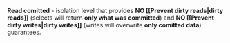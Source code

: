 **Read comitted** - isolation level that provides **NO [[Prevent dirty reads|dirty reads]]** (selects will return **only what was committed**) and **NO [[Prevent dirty writes|dirty writes]]** (writes will overwrite **only comitted data**) guarantees.
